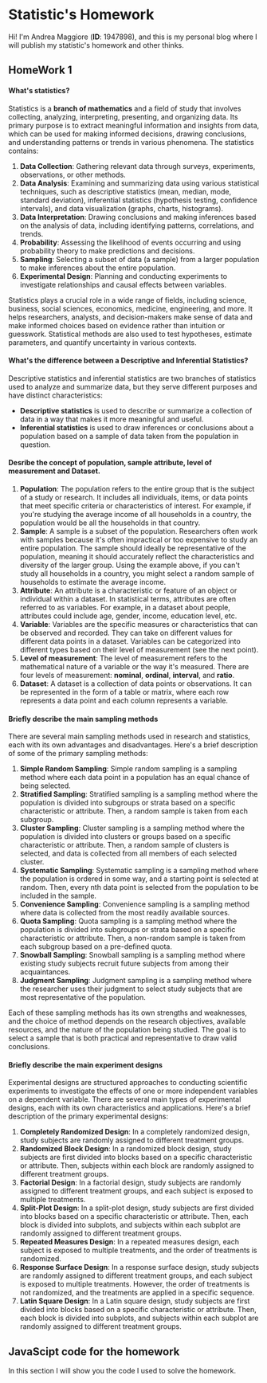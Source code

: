 # Statistic's Homework 
Hi! I'm Andrea Maggiore (**ID**: 1947898), and this is my personal blog where I will publish my statistic's homework and other thinks.  
## HomeWork 1
#### **What's statistics?**
Statistics is a **branch of mathematics** and a field of study that involves collecting, analyzing, interpreting, presenting, and organizing data.
Its primary purpose is to extract meaningful information and insights from data, which can be used for making informed decisions, drawing conclusions, and understanding patterns or trends in various phenomena.
The statistics contains:  
1. **Data Collection**: Gathering relevant data through surveys, experiments, observations, or other methods.  
2. **Data Analysis**: Examining and summarizing data using various statistical techniques, such as descriptive statistics 
(mean, median, mode, standard deviation), inferential statistics (hypothesis testing, confidence intervals), and data visualization (graphs, charts, histograms).  
3. **Data Interpretation**: Drawing conclusions and making inferences based on the analysis of data, including identifying patterns, correlations, and trends.  
4. **Probability**: Assessing the likelihood of events occurring and using probability theory to make predictions and decisions.  
5. **Sampling**: Selecting a subset of data (a sample) from a larger population to make inferences about the entire population.  
6. **Experimental Design**: Planning and conducting experiments to investigate relationships and causal effects between variables.  

Statistics plays a crucial role in a wide range of fields, including science, business, social sciences, economics, medicine, engineering, and more. 
It helps researchers, analysts, and decision-makers make sense of data and make informed choices based on evidence rather than intuition or guesswork. 
Statistical methods are also used to test hypotheses, estimate parameters, and quantify uncertainty in various contexts.

#### **What's the difference between a Descriptive and Inferential Statistics?**
Descriptive statistics and inferential statistics are two branches of statistics used to analyze and summarize data, but they serve different purposes and have distinct characteristics:
- **Descriptive statistics** is used to describe or summarize a collection of data in a way that makes it more meaningful and useful.
- **Inferential statistics** is used to draw inferences or conclusions about a population based on a sample of data taken from the population in question.

#### **Desribe the concept of population, sample attribute, level of measurement and Dataset.**
1. **Population**: The population refers to the entire group that is the subject of a study or research. 
It includes all individuals, items, or data points that meet specific criteria or characteristics of interest.
For example, if you're studying the average income of all households in a country, the population would be all the households in that country.  
2. **Sample**: A sample is a subset of the population. Researchers often work with samples because it's often impractical or too expensive to study an entire population.
The sample should ideally be representative of the population, meaning it should accurately reflect the characteristics and diversity of the larger group.
Using the example above, if you can't study all households in a country, you might select a random sample of households to estimate the average income.
3. **Attribute**: An attribute is a characteristic or feature of an object or individual within a dataset. In statistical terms, attributes are often referred to as variables.
For example, in a dataset about people, attributes could include age, gender, income, education level, etc.
4. **Variable**: Variables are the specific measures or characteristics that can be observed and recorded. They can take on different values for different data points in a dataset.
Variables can be categorized into different types based on their level of measurement (see the next point).
5. **Level of measurement**: The level of measurement refers to the mathematical nature of a variable or the way it's measured.
There are four levels of measurement: **nominal**, **ordinal**, **interval**, and **ratio**.
6. **Dataset**: A dataset is a collection of data points or observations. It can be represented in the form of a table or matrix, where each row represents a data point and each column represents a variable.

#### **Briefly describe the main sampling methods**
There are several main sampling methods used in research and statistics, each with its own advantages and disadvantages. Here's a brief description of some of the primary sampling methods:
1. **Simple Random Sampling**: Simple random sampling is a sampling method where each data point in a population has an equal chance of being selected.
2. **Stratified Sampling**: Stratified sampling is a sampling method where the population is divided into subgroups or strata based on a specific characteristic or attribute.
Then, a random sample is taken from each subgroup.
3. **Cluster Sampling**: Cluster sampling is a sampling method where the population is divided into clusters or groups based on a specific characteristic or attribute.
Then, a random sample of clusters is selected, and data is collected from all members of each selected cluster.
4. **Systematic Sampling**: Systematic sampling is a sampling method where the population is ordered in some way, and a starting point is selected at random.
Then, every nth data point is selected from the population to be included in the sample.
5. **Convenience Sampling**: Convenience sampling is a sampling method where data is collected from the most readily available sources.
6. **Quota Sampling**: Quota sampling is a sampling method where the population is divided into subgroups or strata based on a specific characteristic or attribute.
Then, a non-random sample is taken from each subgroup based on a pre-defined quota.
7. **Snowball Sampling**: Snowball sampling is a sampling method where existing study subjects recruit future subjects from among their acquaintances.
8. **Judgment Sampling**: Judgment sampling is a sampling method where the researcher uses their judgment to select study subjects that are most representative of the population.

Each of these sampling methods has its own strengths and weaknesses, and the choice of method depends on the research objectives, available resources, and the nature of the population being studied. The goal is to select a sample that is both practical and representative to draw valid conclusions.

#### **Briefly describe the main experiment designs**
Experimental designs are structured approaches to conducting scientific experiments to investigate the effects of one or more independent variables on a dependent variable. There are several main types of experimental designs, each with its own characteristics and applications. Here's a brief description of the primary experimental designs:

1. **Completely Randomized Design**: In a completely randomized design, study subjects are randomly assigned to different treatment groups.
2. **Randomized Block Design**: In a randomized block design, study subjects are first divided into blocks based on a specific characteristic or attribute.
Then, subjects within each block are randomly assigned to different treatment groups.
3. **Factorial Design**: In a factorial design, study subjects are randomly assigned to different treatment groups, and each subject is exposed to multiple treatments.
4. **Split-Plot Design**: In a split-plot design, study subjects are first divided into blocks based on a specific characteristic or attribute.
Then, each block is divided into subplots, and subjects within each subplot are randomly assigned to different treatment groups.
5. **Repeated Measures Design**: In a repeated measures design, each subject is exposed to multiple treatments, and the order of treatments is randomized.
6. **Response Surface Design**: In a response surface design, study subjects are randomly assigned to different treatment groups, and each subject is exposed to multiple treatments.
However, the order of treatments is not randomized, and the treatments are applied in a specific sequence.
7. **Latin Square Design**: In a Latin square design, study subjects are first divided into blocks based on a specific characteristic or attribute.
Then, each block is divided into subplots, and subjects within each subplot are randomly assigned to different treatment groups.


## JavaScipt code for the homework
In this section I will show you the code I used to solve the homework.


